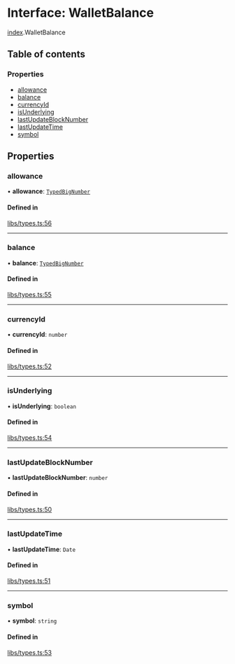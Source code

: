 # Interface: WalletBalance

[index](../modules/index.md).WalletBalance

## Table of contents

### Properties

- [allowance](index.WalletBalance.md#allowance)
- [balance](index.WalletBalance.md#balance)
- [currencyId](index.WalletBalance.md#currencyid)
- [isUnderlying](index.WalletBalance.md#isunderlying)
- [lastUpdateBlockNumber](index.WalletBalance.md#lastupdateblocknumber)
- [lastUpdateTime](index.WalletBalance.md#lastupdatetime)
- [symbol](index.WalletBalance.md#symbol)

## Properties

### allowance

• **allowance**: [`TypedBigNumber`](../classes/index.TypedBigNumber.md)

#### Defined in

[libs/types.ts:56](https://github.com/notional-finance/sdk-v2/blob/fc3a95f/src/libs/types.ts#L56)

___

### balance

• **balance**: [`TypedBigNumber`](../classes/index.TypedBigNumber.md)

#### Defined in

[libs/types.ts:55](https://github.com/notional-finance/sdk-v2/blob/fc3a95f/src/libs/types.ts#L55)

___

### currencyId

• **currencyId**: `number`

#### Defined in

[libs/types.ts:52](https://github.com/notional-finance/sdk-v2/blob/fc3a95f/src/libs/types.ts#L52)

___

### isUnderlying

• **isUnderlying**: `boolean`

#### Defined in

[libs/types.ts:54](https://github.com/notional-finance/sdk-v2/blob/fc3a95f/src/libs/types.ts#L54)

___

### lastUpdateBlockNumber

• **lastUpdateBlockNumber**: `number`

#### Defined in

[libs/types.ts:50](https://github.com/notional-finance/sdk-v2/blob/fc3a95f/src/libs/types.ts#L50)

___

### lastUpdateTime

• **lastUpdateTime**: `Date`

#### Defined in

[libs/types.ts:51](https://github.com/notional-finance/sdk-v2/blob/fc3a95f/src/libs/types.ts#L51)

___

### symbol

• **symbol**: `string`

#### Defined in

[libs/types.ts:53](https://github.com/notional-finance/sdk-v2/blob/fc3a95f/src/libs/types.ts#L53)
